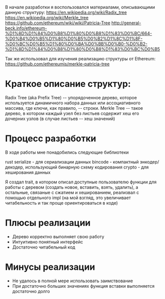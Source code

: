 В начале разработки я воспользовался материалами, описывающими данную структуру:
https://en.wikipedia.org/wiki/Radix_tree
https://en.wikipedia.org/wiki/Merkle_tree
https://github.com/ethereum/wiki/wiki/Patricia-Tree
http://general-beck.info/ethereum-%D1%8D%D1%84%D0%B8%D1%80%D0%B8%D1%83%D0%BC/664-%D0%B4%D0%B5%D1%80%D0%B5%D0%B2%D1%8C%D1%8F-%D0%BC%D0%B5%D1%80%D0%BA%D0%BB%D0%B0-%D0%B2-%D1%8D%D1%84%D0%B8%D1%80%D0%B8%D1%83%D0%BC%D0%B5

Так же использовал для изучения реализацию структуры от Ethereum:
https://github.com/ethereumjs/merkle-patricia-tree

# Краткое описание структур:
Radix Tree (aka Prefix Tree)  -- упорядоченное дерево, которое используется динамичного набора данных или ассоциативного массива, где ключи, как правило, -- строки.
Merkle Tree -- такое дерево, в котором каждый узел без листьев содержит хеш его дочерних узлов (в случае листьев -- хеш значений)

# Процесс разработки

В ходе работы мне понадобились следующие библиотеки

rust serialize - для сериализации данных
bincode - компактный энкодер/декодер, использующий бинарную схему кодирования
crypto - для хеширования данных

Я создал trait, в котором описал доступные пользователю функции для работы с деревом (создать новое,
вставить, взять, удалить), а остальные, связаные с сжатием и хешированием, реализвал с помощью отдельного impl (на мой взгляд, это увеличивает читабельность и так проще ориентироваться в коде)

# Плюсы реализации

+ Дерево корректно выполняет свою работу
+ Интуитивно понятный интерфейс
+ Достаточно читабельный код

# Минусы реализации

- Не удалось в полной мере использовать заимствование
- При достаточно больших значениях функция вставки выполняется достаточно долго